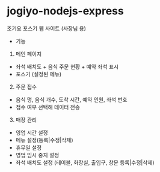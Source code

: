 # jogiyo-nodejs-express

조기요 포스기 웹 사이트 (사장님 용)

- 기능

1. 메인 페이지
- 좌석 배치도 + 음식 주문 현황 + 예약 좌석 표시
- 포스기 (설정된 메뉴)

2. 주문 접수
- 음식 명, 음식 개수, 도착 시간, 예약 인원, 좌석 번호
- 접수 여부 선택해 데이터 전송

3. 매장 관리
- 영업 시간 설정
- 메뉴 설정(등록|수정|삭제)
- 휴무일 설정
- 영업 임시 중지 설정
- 좌석 배치도 설정 (테이블, 화장실, 출입구, 창문 등록|수정|삭제)
